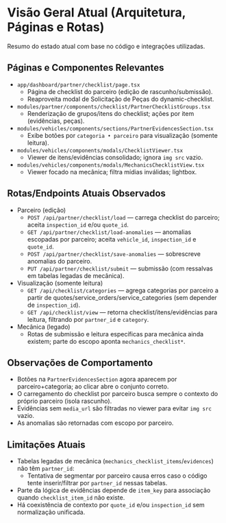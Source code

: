 # Visão Geral Atual (Arquitetura, Páginas e Rotas)

Resumo do estado atual com base no código e integrações utilizadas.

## Páginas e Componentes Relevantes

- `app/dashboard/partner/checklist/page.tsx`
  - Página de checklist do parceiro (edição de rascunho/submissão).
  - Reaproveita modal de Solicitação de Peças do dynamic-checklist.
- `modules/partner/components/checklist/PartnerChecklistGroups.tsx`
  - Renderização de grupos/itens do checklist; ações por item (evidências, peças).
- `modules/vehicles/components/sections/PartnerEvidencesSection.tsx`
  - Exibe botões por `categoria • parceiro` para visualização (somente leitura).
- `modules/vehicles/components/modals/ChecklistViewer.tsx`
  - Viewer de itens/evidências consolidado; ignora `img src` vazio.
- `modules/vehicles/components/modals/MechanicsChecklistView.tsx`
  - Viewer focado na mecânica; filtra mídias inválidas; lightbox.

## Rotas/Endpoints Atuais Observados

- Parceiro (edição)
  - `POST /api/partner/checklist/load` — carrega checklist do parceiro; aceita `inspection_id` e/ou
    `quote_id`.
  - `GET /api/partner/checklist/load-anomalies` — anomalias escopadas por parceiro; aceita
    `vehicle_id`, `inspection_id` e `quote_id`.
  - `POST /api/partner/checklist/save-anomalies` — sobrescreve anomalias do parceiro.
  - `PUT /api/partner/checklist/submit` — submissão (com ressalvas em tabelas legadas de mecânica).
- Visualização (somente leitura)
  - `GET /api/checklist/categories` — agrega categorias por parceiro a partir de
    quotes/service_orders/service_categories (sem depender de `inspection_id`).
  - `GET /api/checklist/view` — retorna checklist/itens/evidências para leitura, filtrando por
    `partner_id` e `category`.
- Mecânica (legado)
  - Rotas de submissão e leitura específicas para mecânica ainda existem; parte do escopo aponta
    `mechanics_checklist*`.

## Observações de Comportamento

- Botões na `PartnerEvidencesSection` agora aparecem por parceiro+categoria; ao clicar abre o
  conjunto correto.
- O carregamento do checklist por parceiro busca sempre o contexto do próprio parceiro (isola
  rascunho).
- Evidências sem `media_url` são filtradas no viewer para evitar `img src` vazio.
- As anomalias são retornadas com escopo por parceiro.

## Limitações Atuais

- Tabelas legadas de mecânica (`mechanics_checklist_items`/`evidences`) não têm `partner_id`:
  - Tentativa de segmentar por parceiro causa erros caso o código tente inserir/filtrar por
    `partner_id` nessas tabelas.
- Parte da lógica de evidências depende de `item_key` para associação quando `checklist_item_id` não
  existe.
- Há coexistência de contexto por `quote_id` e/ou `inspection_id` sem normalização unificada.
